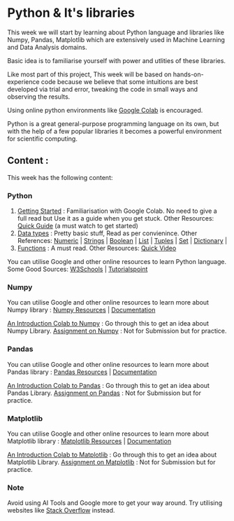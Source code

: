 # Python & It's libraries

This week we will start by learning about Python language and libraries like Numpy, Pandas, Matplotlib which are extensively used in Machine Learning and Data Analysis domains.

Basic idea is to familiarise yourself with power and utlities of these libraries.

Like most part of this project, This week will be based on hands-on-experience code because we believe that some intuitions are best developed via trial and error, tweaking the code in small ways and observing the results.

Using online python environments like [Google Colab](https://colab.research.google.com/) is encouraged.

Python is a great general-purpose programming language on its own, but with the help of a few popular libraries it becomes a powerful environment for scientific computing.

## Content :
This week has the following content:

### Python
1. [Getting Started](https://www.tutorialspoint.com/google_colab/google_colab_introduction.htm) : Familiarisation with Google Colab. No need to give a full read but Use it as a guide when you get stuck. Other Resources: [Quick Guide](https://www.youtube.com/watch?v=8KeJZBZGtYo) (a must watch to get started)
2. [Data types](https://www.geeksforgeeks.org/python-data-types/) : Pretty basic stuff, Read as per convienince. Other References: [Numeric](https://www.w3schools.com/python/python_numbers.asp) | [Strings](https://www.w3schools.com/python/python_strings.asp) | [Boolean](https://www.w3schools.com/python/python_booleans.asp) | [List](https://www.w3schools.com/python/python_lists.asp) | [Tuples](https://www.w3schools.com/python/python_tuples.asp) | [Set](https://www.w3schools.com/python/python_sets.asp) | [Dictionary](https://www.w3schools.com/python/python_dictionaries.asp) | 
3. [Functions](https://www.w3schools.com/python/python_functions.asp) : A must read. Other Resources: [Quick Video](https://www.youtube.com/watch?v=89cGQjB5R4M)

You can utilise Google and other online resources to learn Python language. Some Good Sources: [W3Schools](https://www.w3schools.com/python/) | [Tutorialspoint](https://www.tutorialspoint.com/python/index.htm)

### Numpy

You can utilise Google and other online resources to learn more about Numpy library : [Numpy Resources](https://www.geeksforgeeks.org/numpy-tutorial/?ref=lbp) | [Documentation](https://numpy.org/doc/1.26/user/basics.html)

[An Introduction Colab to Numpy](https://colab.research.google.com/drive/1uF0va6-XH0Td4znq3GJdTfLXJXtSFMKJ?usp=sharing) : Go through this to get an idea about Numpy Library.
[Assignment on Numpy]() : Not for Submission but for practice. 

### Pandas

You can utilise Google and other online resources to learn more about Pandas library : [Pandas Resources](https://www.geeksforgeeks.org/pandas-tutorial/) | [Documentation](https://pandas.pydata.org/docs/user_guide/index.html)

[An Introduction Colab to Pandas](https://colab.research.google.com/drive/1b1R5430Rb2OY04qymCdnUENn_BhuTvZh?usp=sharing) : Go through this to get an idea about Pandas Library.
[Assignment on Pandas]() : Not for Submission but for practice. 

### Matplotlib

You can utilise Google and other online resources to learn more about Matplotlib library : [Matplotlib Resources](https://www.geeksforgeeks.org/matplotlib-tutorial/) | [Documentation](https://matplotlib.org/stable/users/index.html)

[An Introduction Colab to Matplotlib]() : Go through this to get an idea about Matplotlib Library.
[Assignment on Matplotlib]() : Not for Submission but for practice. 

### Note
Avoid using AI Tools and Google more to get your way around. Try utilising websites like [Stack Overflow](https://stackoverflow.com/) instead.


